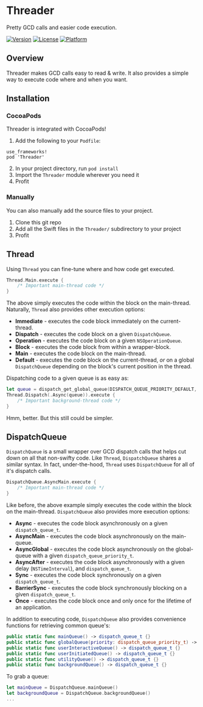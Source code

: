 # Threader
Pretty GCD calls and easier code execution.

[![Version](https://img.shields.io/cocoapods/v/Threader.svg?style=flat)](http://cocoapods.org/pods/Threader)
[![License](https://img.shields.io/cocoapods/l/Threader.svg?style=flat)](http://cocoapods.org/pods/Threader)
[![Platform](https://img.shields.io/cocoapods/p/Threader.svg?style=flat)](http://cocoapods.org/pods/Threader)

## Overview
Threader makes GCD calls easy to read & write. It also provides a simple way to execute code where and when you want.

## Installation
### CocoaPods
Threader is integrated with CocoaPods!

1. Add the following to your `Podfile`:
```
use_frameworks!
pod 'Threader'
```
2. In your project directory, run `pod install`
3. Import the `Threader` module wherever you need it
4. Profit

### Manually
You can also manually add the source files to your project.

1. Clone this git repo
2. Add all the Swift files in the `Threader/` subdirectory to your project
3. Profit

## Thread
Using `Thread` you can fine-tune where and how code get executed.

```swift
Thread.Main.execute {
    /* Important main-thread code */
}
```

The above simply executes the code within the block on the main-thread. Naturally, `Thread` also provides other execution options:

- **Immediate** - executes the code block immediately on the current-thread.
- **Dispatch** - executes the code block on a given `DispatchQueue`.
- **Operation** - executes the code block on a given `NSOperationQueue`.
- **Block** - executes the code block from within a wrapper-block.
- **Main** - executes the code block on the main-thread.
- **Default** - executes the code block on the current-thread, _or_ on a global `DispatchQueue` depending on the block's current position in the thread.

Dispatching code to a given queue is as easy as:

```swift
let queue = dispatch_get_global_queue(DISPATCH_QUEUE_PRIORITY_DEFAULT, 0)
Thread.Dispatch(.Async(queue)).execute {
    /* Important background-thread code */
}
```

Hmm, better. But this still could be simpler.

## DispatchQueue
`DispatchQueue` is a small wrapper over GCD dispatch calls that helps cut down on all that non-swifty code. Like `Thread`, `DispatchQueue` shares a similar syntax. In fact, under-the-hood, `Thread` uses `DispatchQueue` for all of it's dispatch calls.

```swift
DispatchQueue.AsyncMain.execute {
    /* Important main-thread code */
}
```

Like before, the above example simply executes the code within the block on the main-thread. `DispatchQueue` also provides more execution options:

- **Async** - executes the code block asynchronously on a given `dispatch_queue_t`.
- **AsyncMain** - executes the code block asynchronously on the main-queue.
- **AsyncGlobal** - executes the code block asynchronously on the global-queue with a given `dispatch_queue_priority_t`.
- **AsyncAfter** - executes the code block asynchronously with a given delay (`NSTimeInterval`), and `dispatch_queue_t`.
- **Sync** - executes the code block synchronously on a given `dispatch_queue_t`.
- **BarrierSync** - executes the code block synchronously blocking on a given `dispatch_queue_t`.
- **Once** - executes the code block once and only once for the lifetime of an application.

In addition to executing code, `DispatchQueue` also provides convenience functions for retrieving common queue's:

```swift
public static func mainQueue() -> dispatch_queue_t {}
public static func globalQueue(priority: dispatch_queue_priority_t) -> dispatch_queue_t {}
public static func userInteractiveQueue() -> dispatch_queue_t {}
public static func userInitiatedQueue() -> dispatch_queue_t {}
public static func utilityQueue() -> dispatch_queue_t {}
public static func backgroundQueue() -> dispatch_queue_t {}
```

To grab a queue:

```swift
let mainQueue = DispatchQueue.mainQueue()
let backgroundQueue = DispatchQueue.backgroundQueue()
...
```
